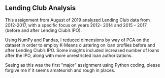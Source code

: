 ## Lending Club Analysis

This assignment from August of 2019 analyzed Lending Club data from 2012-2017, with a specific focus on years 2012- 2014 and 2015 – 2017 (before and after Lending Club’s IPO). 

Using NumPy and Pandas, I reduced dimensions by way of PCA on the dataset in order to employ K-Means clustering on loan profiles before and after Lending Club’s IPO. Some insights included increased number of loans after the IPO, along with more unrestricted loan authorizations. 

Seeing as this was the first "major" assignment using Python coding, please forgive me if it seems amateurish and rough in places. 
